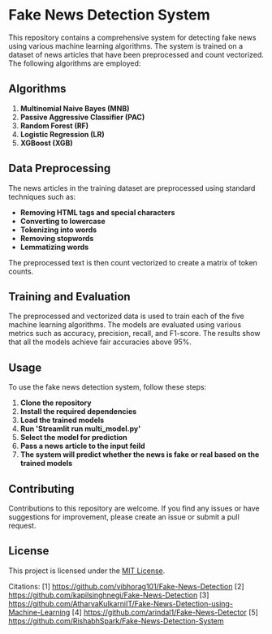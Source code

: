 # Fake News Detection System

This repository contains a comprehensive system for detecting fake news using various machine learning algorithms. The system is trained on a dataset of news articles that have been preprocessed and count vectorized. The following algorithms are employed:

## Algorithms

1. **Multinomial Naive Bayes (MNB)**
2. **Passive Aggressive Classifier (PAC)**
3. **Random Forest (RF)**
4. **Logistic Regression (LR)**
5. **XGBoost (XGB)**

## Data Preprocessing

The news articles in the training dataset are preprocessed using standard techniques such as:

- **Removing HTML tags and special characters**
- **Converting to lowercase**
- **Tokenizing into words**
- **Removing stopwords**
- **Lemmatizing words**

The preprocessed text is then count vectorized to create a matrix of token counts.

## Training and Evaluation

The preprocessed and vectorized data is used to train each of the five machine learning algorithms. The models are evaluated using various metrics such as accuracy, precision, recall, and F1-score. The results show that all the models achieve fair accuracies above 95%.

## Usage

To use the fake news detection system, follow these steps:

1. **Clone the repository**
2. **Install the required dependencies**
3. **Load the trained models**
4. **Run 'Streamlit run multi_model.py'**
5. **Select the model for prediction**
6. **Pass a news article to the input feild**
7. **The system will predict whether the news is fake or real based on the trained models**

## Contributing

Contributions to this repository are welcome. If you find any issues or have suggestions for improvement, please create an issue or submit a pull request.

## License

This project is licensed under the [MIT License](LICENSE).

Citations:
[1] https://github.com/vibhorag101/Fake-News-Detection
[2] https://github.com/kapilsinghnegi/Fake-News-Detection
[3] https://github.com/AtharvaKulkarniIT/Fake-News-Detection-using-Machine-Learning
[4] https://github.com/arindal1/Fake-News-Detector
[5] https://github.com/RishabhSpark/Fake-News-Detection-System



